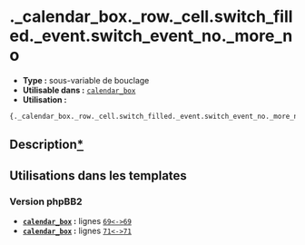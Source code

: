 # ._calendar_box._row._cell.switch_filled._event.switch_event_no._more_no
* __Type :__ sous-variable de bouclage
* __Utilisable dans :__ [`calendar_box`](../tpl/calendar_box.md#readme)
* __Utilisation :__

```html
{._calendar_box._row._cell.switch_filled._event.switch_event_no._more_no}
```

## Description[*](https://fa-tvars.appspot.com/var/._calendar_box._row._cell.switch_filled._event.switch_event_no._more_no)
## Utilisations dans les templates

### Version phpBB2
* __[`calendar_box`](../tpl/calendar_box.md#readme) :__ lignes [`69`](../src/subsilver/calendar_box.tpl#L69)[`<->`](../src/subsilver/calendar_box.tpl#L69-L69)[`69`](../src/subsilver/calendar_box.tpl#L69)
* __[`calendar_box`](../tpl/calendar_box.md#readme) :__ lignes [`71`](../src/subsilver/calendar_box.tpl#L71)[`<->`](../src/subsilver/calendar_box.tpl#L71-L71)[`71`](../src/subsilver/calendar_box.tpl#L71)

